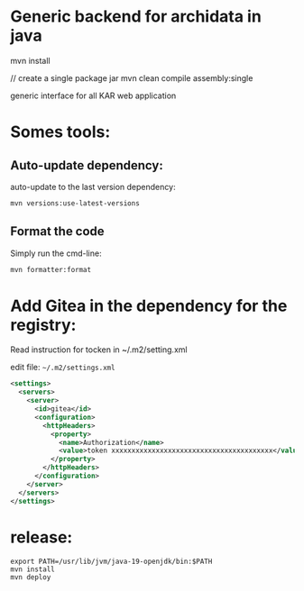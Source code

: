 Generic backend for archidata in java
===================================




mvn install

// create a single package jar
mvn clean compile assembly:single



generic interface for all KAR web application



Somes tools:
============

Auto-update dependency:
-----------------------

auto-update to the last version dependency:

```bash
mvn versions:use-latest-versions
```

Format the code
---------------

Simply run the cmd-line:

```bash
mvn formatter:format
```


Add Gitea in the dependency for the registry:
=============================================

Read instruction for tocken in ~/.m2/setting.xml

edit file: ```~/.m2/settings.xml``` 

```xml
<settings>
  <servers>
    <server>
      <id>gitea</id>
      <configuration>
        <httpHeaders>
          <property>
            <name>Authorization</name>
            <value>token xxxxxxxxxxxxxxxxxxxxxxxxxxxxxxxxxxxxxxxx</value>
          </property>
        </httpHeaders>
      </configuration>
    </server>
  </servers>
</settings>
```

release:
========

```
export PATH=/usr/lib/jvm/java-19-openjdk/bin:$PATH
mvn install
mvn deploy
```


